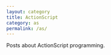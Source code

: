 ```yaml
---
layout: category
title: ActionScript
category: as
permalink: /as/
---
```

Posts about ActionScript programming.
